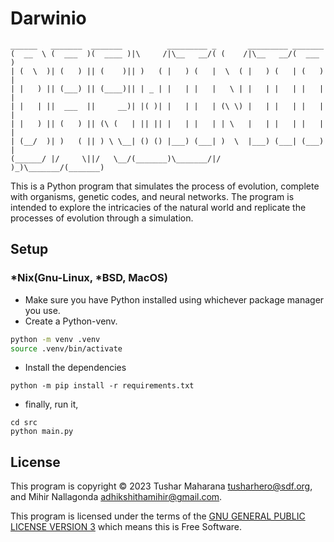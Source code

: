 # Darwinio

 ```ascii
 ______   _______  _______          _________ _       _________ _______ 
(  __  \ (  ___  )(  ____ )|\     /|\__   __/( (    /|\__   __/(  ___  )
| (  \  )| (   ) || (    )|| )   ( |   ) (   |  \  ( |   ) (   | (   ) |
| |   ) || (___) || (____)|| | _ | |   | |   |   \ | |   | |   | |   | |
| |   | ||  ___  ||     __)| |( )| |   | |   | (\ \) |   | |   | |   | |
| |   ) || (   ) || (\ (   | || || |   | |   | | \   |   | |   | |   | |
| (__/  )| )   ( || ) \ \__| () () |___) (___| )  \  |___) (___| (___) |
(______/ |/     \||/   \__/(_______)\_______/|/    )_)\_______/(_______)
 ```

This is a Python program that simulates the process of evolution, complete with
organisms, genetic codes, and neural networks. The program is intended to explore
the intricacies of the natural world and replicate the processes of evolution
through a simulation.

## Setup

### *Nix(Gnu-Linux, *BSD, MacOS)

+ Make sure you have Python installed using whichever package manager you use.
+ Create a Python-venv.
```bash
python -m venv .venv
source .venv/bin/activate
```
+ Install the dependencies
```
python -m pip install -r requirements.txt
```
+ finally, run it,
```
cd src
python main.py
```
## License

This program is copyright © 2023 Tushar Maharana <tusharhero@sdf.org>,
and Mihir Nallagonda <adhikshithamihir@gmail.com>.

This program is licensed under the terms of the
[GNU GENERAL PUBLIC LICENSE VERSION 3](./LICENSE.md) which means this is Free Software.

